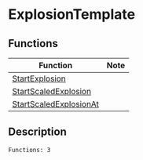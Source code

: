 # ExplosionTemplate
## Functions
| Function | Note |
|----------|------|
|[StartExplosion](StartExplosion.md)| |
|[StartScaledExplosion](StartScaledExplosion.md)| |
|[StartScaledExplosionAt](StartScaledExplosionAt.md)| |
## Description
```
Functions: 3
```